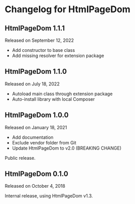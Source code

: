 # Changelog for HtmlPageDom

## HtmlPageDom 1.1.1
Released on September 12, 2022

- Add constructor to base class
- Add missing resolver for extension package

## HtmlPageDom 1.1.0
Released on July 18, 2022

- Autoload main class through extension package
- Auto-install library with local Composer

## HtmlPageDom 1.0.0
Released on January 18, 2021

- Add documentation
- Exclude vendor folder from Git
- Update HtmlPageDom to v2.0 (BREAKING CHANGE)

Public release.

## HtmlPageDom 0.1.0
Released on October 4, 2018

Internal release, using HtmlPageDom v1.3.